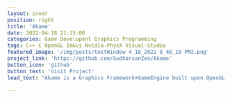 ```yaml
---
layout: inner
position: right
title: 'Akame'
date: 2022-04-18 21:15:00
categories: Game Developent Graphics Programming
tags: C++ C OpenGL ImGui Nvidia-PhysX Visual-Studio
featured_image: '/img/posts/testWindow 4_18_2022 8_48_18 PM2.png'
project_link: 'https://github.com/SudharsanZen/Akame'
button_icon: 'github'
button_text: 'Visit Project'
lead_text: "Akame is a Graphics Framework+GameEngine built upon OpenGL. It's designed to be simple, fast, easy to use, and easily extendible."

---
```

